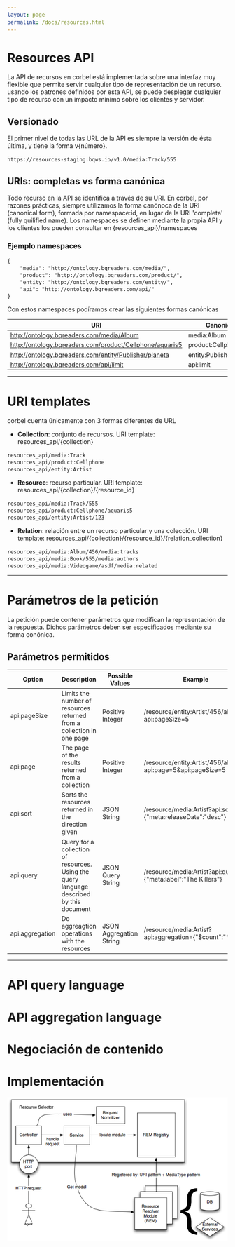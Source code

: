```yaml
---
layout: page
permalink: /docs/resources.html
---
```


# Resources API

La API de recursos en corbel está implementada sobre una interfaz muy flexible que permite servir cualquier tipo de representación de un recurso. usando los patrones definidos por esta API, se puede desplegar cualquier tipo de recurso con un impacto mínimo sobre los clientes y servidor.

## Versionado

El primer nivel de todas las URL de la API es siempre la versión de ésta última, y tiene la forma v{número}. 

```
https://resources-staging.bqws.io/v1.0/media:Track/555
```

## URIs: completas vs forma canónica

Todo recurso en la API se identifica a través de su URI. En corbel, por razones prácticas, siempre utilizamos la forma canónoca de la URI (canonical form), formada por namespace:id, en lugar de la URI 'completa' (fully quilified name). Los namespaces se definen mediante la propia API y los clientes los pueden consultar en {resources_api}/namespaces


### Ejemplo namespaces

```
{
    "media": "http://ontology.bqreaders.com/media/",
    "product": "http://ontology.bqreaders.com/product/",
    "entity: "http://ontology.bqreaders.com/entity/",
    "api": "http://ontology.bqreaders.com/api/"
}
```
Con estos namespaces podíramos crear las siguientes formas canónicas

|URI|Canonical form|
|---|---|
|http://ontology.bqreaders.com/media/Album|media:Album|
|http://ontology.bqreaders.com/product/Cellphone/aquaris5|product:Cellphone/aquaris5|
|http://ontology.bqreaders.com/entity/Publisher/planeta|entity:Publisher/planeta|
|http://ontology.bqreaders.com/api/limit|api:limit|

----------

# URI templates

corbel cuenta únicamente con 3 formas diferentes de URL

* **Collection**: conjunto de recursos. URI template: resources_api/{collection}

```
resources_api/media:Track
resources_api/product:Cellphone
resources_api/entity:Artist
```

* **Resource**: recurso particular. URI template: resources_api/{collection}/{resource_id}

```
resources_api/media:Track/555
resources_api/product:Cellphone/aquaris5
resources_api/entity:Artist/123
```

* **Relation**: relación entre un recurso particular y una colección. URI template: resources_api/{collection}/{resource_id}/{relation_collection}

```
resources_api/media:Album/456/media:tracks
resources_api/media:Book/555/media:authors
resources_api/media:Videogame/asdf/media:related
```

----------

# Parámetros de la petición

La petición puede contener parámetros que modifican la representación de la respuesta. Dichos parámetros deben ser especificados mediante su forma conónica.

## Parámetros permitidos

|Option|Description|Possible Values|Example|
|---|---|---|---|
|api:pageSize|Limits the number of resources returned from a collection in one page|Positive Integer|/resource/entity:Artist/456/albums?api:pageSize=5|
|api:page|The page of the results returned from a collection|Positive Integer|/resource/entity:Artist/456/albums?api:page=5&api:pageSize=5|
|api:sort|Sorts the resources returned in the direction given|JSON String|/resource/media:Artist?api:sort={"meta:releaseDate":"desc"}|
|api:query|Query for a collection of resources. Using the query language described by this document|JSON Query String|/resource/media:Artist?api:query={"meta:label":"The Killers"}|
|api:aggregation|Do aggreagtion operations with the resources|JSON Aggregation String|/resource/media:Artist?api:aggregation={"$count":"*"}|

----------

# API query language
# API aggregation language
# Negociación de contenido
# Implementación

![resources implementation](/img/resources-implementation.png)
